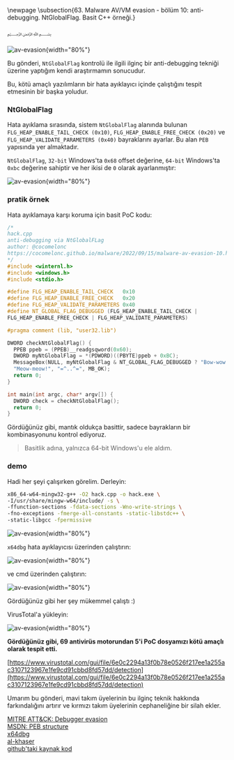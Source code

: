 \newpage
\subsection{63. Malware AV/VM evasion - bölüm 10: anti-debugging. NtGlobalFlag. Basit C++ örneği.}

﷽

![av-evasion](./images/69/2022-09-15_16-30.png){width="80%"}      

Bu gönderi, `NtGlobalFlag` kontrolü ile ilgili ilginç bir anti-debugging tekniği üzerine yaptığım kendi araştırmamın sonucudur.       

Bu, kötü amaçlı yazılımların bir hata ayıklayıcı içinde çalıştığını tespit etmesinin bir başka yoludur.    

### NtGlobalFlag

Hata ayıklama sırasında, sistem `NtGlobalFlag` alanında bulunan `FLG_HEAP_ENABLE_TAIL_CHECK (0x10)`, `FLG_HEAP_ENABLE_FREE_CHECK (0x20)` ve `FLG_HEAP_VALIDATE_PARAMETERS (0x40)` bayraklarını ayarlar. Bu alan `PEB` yapısında yer almaktadır.      

`NtGlobalFlag`, `32-bit` Windows'ta `0x68` offset değerine, `64-bit` Windows'ta `0xbc` değerine sahiptir ve her ikisi de `0` olarak ayarlanmıştır:    

![av-evasion](./images/69/2022-09-15_16-07.png){width="80%"}      

### pratik örnek

Hata ayıklamaya karşı koruma için basit PoC kodu:     

```cpp
/*
hack.cpp
anti-debugging via NtGlobalFLag
author: @cocomelonc
https://cocomelonc.github.io/malware/2022/09/15/malware-av-evasion-10.html
*/
#include <winternl.h>
#include <windows.h>
#include <stdio.h>

#define FLG_HEAP_ENABLE_TAIL_CHECK   0x10
#define FLG_HEAP_ENABLE_FREE_CHECK   0x20
#define FLG_HEAP_VALIDATE_PARAMETERS 0x40
#define NT_GLOBAL_FLAG_DEBUGGED (FLG_HEAP_ENABLE_TAIL_CHECK | 
FLG_HEAP_ENABLE_FREE_CHECK | FLG_HEAP_VALIDATE_PARAMETERS)

#pragma comment (lib, "user32.lib")

DWORD checkNtGlobalFlag() {
  PPEB ppeb = (PPEB)__readgsqword(0x60);
  DWORD myNtGlobalFlag = *(PDWORD)((PBYTE)ppeb + 0xBC);
  MessageBox(NULL, myNtGlobalFlag & NT_GLOBAL_FLAG_DEBUGGED ? "Bow-wow!" : 
  "Meow-meow!", "=^..^=", MB_OK);
  return 0;
}

int main(int argc, char* argv[]) {
  DWORD check = checkNtGlobalFlag();
  return 0;
}
```

Gördüğünüz gibi, mantık oldukça basittir, sadece bayrakların bir kombinasyonunu kontrol ediyoruz.    

> Basitlik adına, yalnızca 64-bit Windows'u ele aldım.    

### demo

Hadi her şeyi çalışırken görelim. Derleyin:      

```bash
x86_64-w64-mingw32-g++ -O2 hack.cpp -o hack.exe \
-I/usr/share/mingw-w64/include/ -s \
-ffunction-sections -fdata-sections -Wno-write-strings \
-fno-exceptions -fmerge-all-constants -static-libstdc++ \
-static-libgcc -fpermissive
```

![av-evasion](./images/69/2022-09-15_16-03.png){width="80%"}      

`x64dbg` hata ayıklayıcısı üzerinden çalıştırın:     

![av-evasion](./images/69/2022-09-15_16-31.png){width="80%"}      

ve cmd üzerinden çalıştırın:    

![av-evasion](./images/69/2022-09-15_16-32.png){width="80%"}      

Gördüğünüz gibi her şey mükemmel çalıştı :)    

VirusTotal'a yükleyin:    

![av-evasion](./images/69/2022-09-16_01-14.png){width="80%"}      

**Gördüğünüz gibi, 69 antivirüs motorundan 5'i PoC dosyamızı kötü amaçlı olarak tespit etti.**    

[https://www.virustotal.com/gui/file/6e0c2294a13f0b78e0526f217ee1a255ac3107123967e1fe9cd91cbbd8fd57dd/detection](https://www.virustotal.com/gui/file/6e0c2294a13f0b78e0526f217ee1a255ac3107123967e1fe9cd91cbbd8fd57dd/detection)     

Umarım bu gönderi, mavi takım üyelerinin bu ilginç teknik hakkında farkındalığını artırır ve kırmızı takım üyelerinin cephaneliğine bir silah ekler.    

[MITRE ATT&CK: Debugger evasion](https://attack.mitre.org/techniques/T1622/)       
[MSDN: PEB structure](https://docs.microsoft.com/en-us/windows/win32/api/winternl/ns-winternl-peb)     
[x64dbg](https://github.com/x64dbg/x64dbg)     
[al-khaser](https://github.com/LordNoteworthy/al-khaser)    
[github'taki kaynak kod](https://github.com/cocomelonc/meow/tree/master/2022-09-15-malware-av-evasion-10)    
